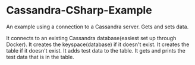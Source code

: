 # Cassandra-CSharp-Example
An example using a connection to a Cassandra server. Gets and sets data.

It connects to an existing Cassandra database(easiest set up through Docker).
It creates the keyspace(database) if it doesn't exist.
It creates the table if it doesn't exist.
It adds test data to the table.
It gets and prints the test data that is in the table.
